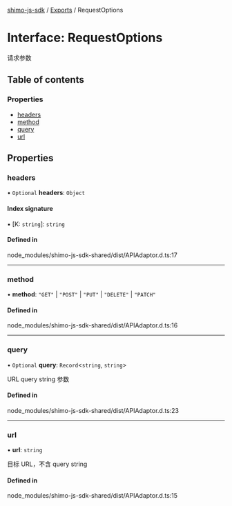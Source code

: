 [shimo-js-sdk](/README.md) / [Exports](/modules.md) / RequestOptions

# Interface: RequestOptions

请求参数

## Table of contents

### Properties

- [headers](/interfaces/RequestOptions.md#headers)
- [method](/interfaces/RequestOptions.md#method)
- [query](/interfaces/RequestOptions.md#query)
- [url](/interfaces/RequestOptions.md#url)

## Properties

### headers

• `Optional` **headers**: `Object`

#### Index signature

▪ [K: `string`]: `string`

#### Defined in

node_modules/shimo-js-sdk-shared/dist/APIAdaptor.d.ts:17

___

### method

• **method**: ``"GET"`` \| ``"POST"`` \| ``"PUT"`` \| ``"DELETE"`` \| ``"PATCH"``

#### Defined in

node_modules/shimo-js-sdk-shared/dist/APIAdaptor.d.ts:16

___

### query

• `Optional` **query**: `Record`<`string`, `string`\>

URL query string 参数

#### Defined in

node_modules/shimo-js-sdk-shared/dist/APIAdaptor.d.ts:23

___

### url

• **url**: `string`

目标 URL，不含 query string

#### Defined in

node_modules/shimo-js-sdk-shared/dist/APIAdaptor.d.ts:15
